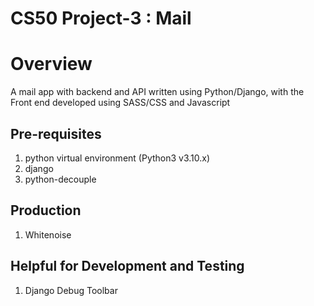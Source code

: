 # CS50 Project-3 : Mail

# Overview
A mail app with backend and API written using Python/Django, with the Front end developed using SASS/CSS and Javascript

## Pre-requisites
1. python virtual environment (Python3 v3.10.x)
2. django
3. python-decouple

## Production
1. Whitenoise

## Helpful for Development and Testing
1. Django Debug Toolbar







